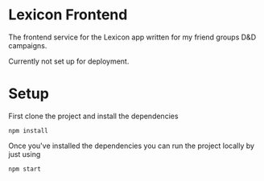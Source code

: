 # Lexicon Frontend

The frontend service for the Lexicon app written for my friend groups D&D campaigns.

Currently not set up for deployment.

# Setup
First clone the project and install the dependencies

```npm install```

Once you've installed the dependencies you can run the project locally by just using

```npm start```
